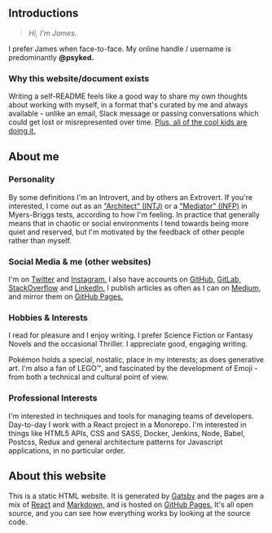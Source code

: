 ## Introductions

> _Hi, I'm James._

I prefer James when face-to-face. My online handle / username is predominantly **@psyked.**

### Why this website/document exists

Writing a self-README feels like a good way to share my own thoughts about working with myself, in a format that's curated by me and always available - unlike an email, Slack message or passing conversations which could get lost or misrepresented over time. [Plus, all of the cool kids are doing it.](https://hackernoon.com/12-manager-readmes-from-silicon-valleys-top-tech-companies-26588a660afe)

## About me

### Personality

By some definitions I'm an Introvert, and by others an Extrovert. If you're interested, I come out as an ["Architect" (INTJ)](https://www.16personalities.com/intj-personality) or a ["Mediator" (INFP)](https://www.16personalities.com/infp-personality) in Myers-Briggs tests, according to how I'm feeling. In practice that generally means that in chaotic or social environments I tend towards being more quiet and reserved, but I'm motivated by the feedback of other people rather than myself.

### Social Media & me (other websites)

I'm on [Twitter](https://twitter.com/psyked) and [Instagram.](https://www.instagram.com/psyked/) I also have accounts on [GitHub,](https://github.com/psyked/) [GitLab,](https://gitlab.com/psyked1) [StackOverflow](https://stackoverflow.com/users/377961/james-ford) and [LinkedIn.](https://www.linkedin.com/in/jamesford/) I publish articles as often as I can on [Medium,](https://medium.com/@psyked) and mirror them on [GitHub Pages.](https://psyked.github.io/blog/)

### Hobbies & Interests

I read for pleasure and I enjoy writing. I prefer Science Fiction or Fantasy Novels and the occasional Thriller. I appreciate good, engaging writing.

Pokémon holds a special, nostalic, place in my interests; as does generative art. I'm also a fan of LEGO™, and fascinated by the development of Emoji - from both a technical and cultural point of view.

### Professional Interests

I'm interested in techniques and tools for managing teams of developers. Day-to-day I work with a React project in a Monorepo. I'm interested in things like HTML5 APIs, CSS and SASS, Docker, Jenkins, Node, Babel, Postcss, Redux and general architecture patterns for Javascript applications, in no particular order.

## About this website

This is a static HTML website. It is generated by [Gatsby](https://www.gatsbyjs.org/) and the pages are a mix of [React](https://reactjs.org/) and [Markdown,](https://daringfireball.net/projects/markdown/) and is hosted on [GitHub Pages.](https://pages.github.com/) It's all open source, and you can see how everything works by looking at the source code.
